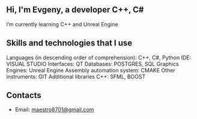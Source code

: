 ## Hi, I'm Evgeny, a developer C++, C#
I’m currently learning C++ and Unreal Engine

## Skills and technologies that I use
  Languages (in descending order of comprehension): C++, C#, Python
  IDE: VISUAL STUDIO
  Interfaces: QT
  Databases: POSTGRES, SQL
  Graphics Engines: Unreal Engine
  Assembly automation system: CMAKE
  Other instruments: GIT
  Additional libraries C++: SFML, BOOST

## Contacts
- Email: [maestro8701@gmail.com](maestro8701@gmail.com)


<!--
**Maestro8701/Maestro8701** is a ✨ _special_ ✨ repository because its `README.md` (this file) appears on your GitHub profile.

Here are some ideas to get you started:

- 🔭 I’m currently working on ...
- 🌱 I’m currently learning ...
- 👯 I’m looking to collaborate on ...
- 🤔 I’m looking for help with ...
- 💬 Ask me about ...
- 📫 How to reach me: ...
- 😄 Pronouns: ...
- ⚡ Fun fact: ...
-->
